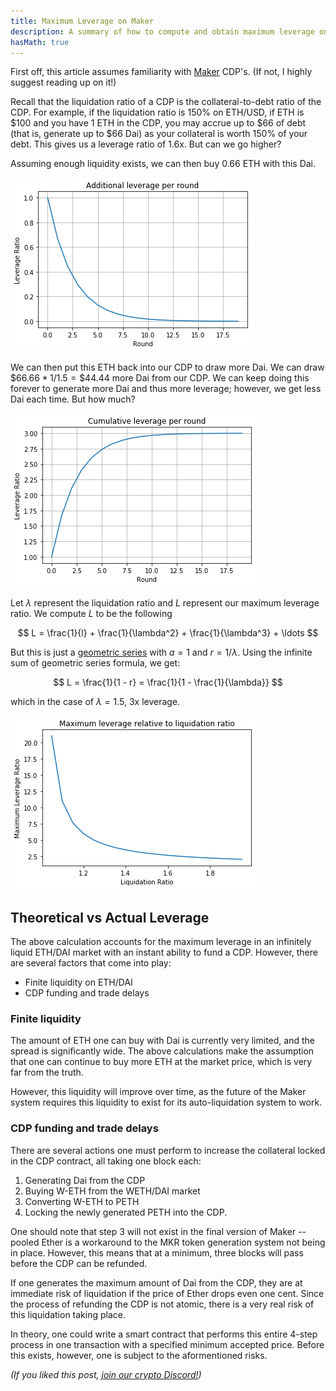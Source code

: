 ```yaml
---
title: Maximum Leverage on Maker
description: A summary of how to compute and obtain maximum leverage on MakerDAO.
hasMath: true
---
```


<NextImage src="/images/20180125_mkrbanner.png" width="750" height="489" />

First off, this article assumes familiarity with [Maker](https://makerdao.com/) CDP's. (If not, I highly suggest reading up on it!)

Recall that the liquidation ratio of a CDP is the collateral-to-debt ratio of the CDP. For example, if the liquidation ratio is 150% on ETH/USD, if ETH is $100 and you have 1 ETH in the CDP, you may accrue up to $66 of debt (that is, generate up to \$66 Dai) as your collateral is worth 150% of your debt. This gives us a leverage ratio of 1.6x. But can we go higher?

Assuming enough liquidity exists, we can then buy 0.66 ETH with this Dai.

![The amount of additional leverage drops off each round.](/images/20180102_additional-leverage-per-round.png)

We can then put this ETH back into our CDP to draw more Dai. We can draw $\$66.66 * 1/1.5 = \$44.44$ more Dai from our CDP. We can keep doing this forever to generate more Dai and thus more leverage; however, we get less Dai each time. But how much?

![Cumulative leverage converges to a finite value.](/images/20180102_cumulative-leverage-per-round.png)

Let $\lambda$ represent the liquidation ratio and $L$ represent our maximum leverage ratio. We compute $L$ to be the following

$$
L = \frac{1}{l} + \frac{1}{\lambda^2} + \frac{1}{\lambda^3} + \ldots
$$

But this is just a [geometric series](https://en.wikipedia.org/wiki/Geometric_series) with $a = 1$ and $r = 1/\lambda$. Using the infinite sum of geometric series formula, we get:

$$
L = \frac{1}{1 - r} = \frac{1}{1 - \frac{1}{\lambda}}
$$

which in the case of $\lambda = 1.5$, 3x leverage.

![Riskier assets will have higher liquidation ratios.](/images/20180102_leverage_liquidation.png)

## Theoretical vs Actual Leverage

The above calculation accounts for the maximum leverage in an infinitely liquid ETH/DAI market with an instant ability to fund a CDP. However, there are several factors that come into play:

- Finite liquidity on ETH/DAI
- CDP funding and trade delays

### Finite liquidity

The amount of ETH one can buy with Dai is currently very limited, and the spread is significantly wide. The above calculations make the assumption that one can continue to buy more ETH at the market price, which is very far from the truth.

However, this liquidity will improve over time, as the future of the Maker system requires this liquidity to exist for its auto-liquidation system to work.

### CDP funding and trade delays

There are several actions one must perform to increase the collateral locked in the CDP contract, all taking one block each:

1. Generating Dai from the CDP
2. Buying W-ETH from the WETH/DAI market
3. Converting W-ETH to PETH
4. Locking the newly generated PETH into the CDP.

One should note that step 3 will not exist in the final version of Maker -- pooled Ether is a workaround to the MKR token generation system not being in place. However, this means that at a minimum, three blocks will pass before the CDP can be refunded.

If one generates the maximum amount of Dai from the CDP, they are at immediate risk of liquidation if the price of Ether drops even one cent. Since the process of refunding the CDP is not atomic, there is a very real risk of this liquidation taking place.

In theory, one could write a smart contract that performs this entire 4-step process in one transaction with a specified minimum accepted price. Before this exists, however, one is subject to the aformentioned risks.

_(If you liked this post, [join our crypto Discord!](https://discord.gg/5AkBWSY))_
